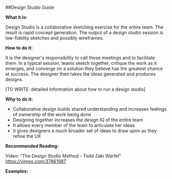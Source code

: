 ##Design Studio Guide

**What it is:**

Design Studio is a collaborative sketching exercise for the entire team. The result is rapid concept generation. The output of a design studio session is low-fidelity sketches and possibly wireframes.

**How to do it:**

It is the designer's responsibility to call these meetings and to facilitate them. In a typical session, teams sketch together, critique the work as it emerges, and converge on a solution they believe has the greatest chance at success. The designer then takes the ideas generated and produces designs.

[TO WRITE: detailed information about how to run a design studio]

**Why to do it:**

- Collaborative design builds shared understanding and increases feelings of ownership of the work being done
- Designing together increases the design IQ of the entire team
- It allows every member of the team to articulate her ideas
- It gives designers a much broader set of ideas to draw upon as they refine the UX

**Recommended Reading:**

Video: "The Design Studio Method - Todd Zaki Warfel" https://vimeo.com/37861987

**Examples:**
